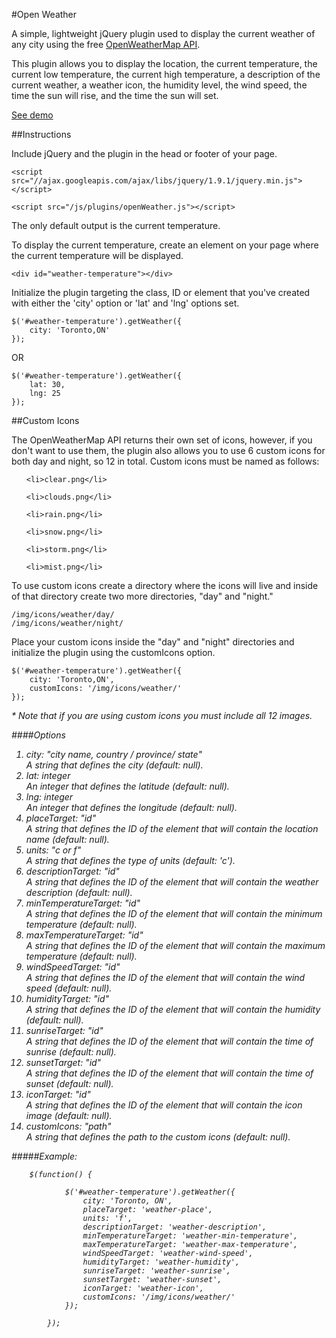 #Open Weather

A simple, lightweight jQuery plugin used to display the current weather of any city using the free <a href="http://openweathermap.org/api" target="_blank">OpenWeatherMap API</a>.

This plugin allows you to display the location, the current temperature, the current low temperature, the current high temperature, a description of the current weather, a weather icon, the humidity level, the wind speed, the time the sun will rise, and the time the sun will set.

<a href="http://michael-lynch.github.io/open-weather/" target="_blank">See demo</a>

##Instructions

Include jQuery and the plugin in the head or footer of your page.

    <script src="//ajax.googleapis.com/ajax/libs/jquery/1.9.1/jquery.min.js"></script>
    
    <script src="/js/plugins/openWeather.js"></script>

The only default output is the current temperature.

To display the current temperature, create an element on your page where the current temperature will be displayed.

	<div id="weather-temperature"></div>
    
Initialize the plugin targeting the class, ID or element that you've created with either the 'city' option or 'lat' and 'lng' options set.

	$('#weather-temperature').getWeather({
		city: 'Toronto,ON'
	});
	
OR

	$('#weather-temperature').getWeather({
		lat: 30,
		lng: 25
	});
	
##Custom Icons

The OpenWeatherMap API returns their own set of icons, however, if you don't want to use them, the plugin also allows you to use 6 custom icons for both day and night, so 12 in total. Custom icons must be named as follows:

<ol>

	<li>clear.png</li>
	
	<li>clouds.png</li>
	
	<li>rain.png</li>
	
	<li>snow.png</li>
	
	<li>storm.png</li>
	
	<li>mist.png</li>

</ol>

To use custom icons create a directory where the icons will live and inside of that directory create two more directories, "day" and "night."

	/img/icons/weather/day/
	/img/icons/weather/night/
	
Place your custom icons inside the "day" and "night" directories and initialize the plugin using the customIcons option.

	$('#weather-temperature').getWeather({
		city: 'Toronto,ON',
		customIcons: '/img/icons/weather/'
	});
	
<em>* Note that if you are using custom icons you must include all 12 images.

####Options

<ol>

<li>
city: "city name, country / province/ state"
<br />A string that defines the city (default: null).
</li>

<li>lat: integer
<br />An integer that defines the latitude (default: null). 
</li>

<li>lng: integer
<br />An integer that defines the longitude (default: null).
</li>

<li>placeTarget: "id"
<br />A string that defines the ID of the element that will contain the location name (default: null).
</li>

<li>units: "c or f"
<br />A string that defines the type of units (default: 'c').
</li>

<li>descriptionTarget: "id"
<br />A string that defines the ID of the element that will contain the weather description (default: null).
</li>

<li>minTemperatureTarget: "id"
<br />A string that defines the ID of the element that will contain the minimum temperature (default: null).
</li>

<li>maxTemperatureTarget: "id"
<br />A string that defines the ID of the element that will contain the maximum temperature (default: null).
</li>

<li>windSpeedTarget: "id"
<br />A string that defines the ID of the element that will contain the wind speed (default: null).
</li>

<li>humidityTarget: "id"
<br />A string that defines the ID of the element that will contain the humidity (default: null).
</li>

<li>sunriseTarget: "id"
<br />A string that defines the ID of the element that will contain the time of sunrise (default: null).
</li>

<li>sunsetTarget: "id"
<br />A string that defines the ID of the element that will contain the time of sunset (default: null).
</li>

<li>iconTarget: "id"
<br />A string that defines the ID of the element that will contain the icon image (default: null).
</li>

<li>customIcons: "path"
<br />A string that defines the path to the custom icons (default: null).
</li>

</ol>

#####Example:

		$(function() {
			
				$('#weather-temperature').getWeather({
					city: 'Toronto, ON',
					placeTarget: 'weather-place',
					units: 'f',
					descriptionTarget: 'weather-description',
					minTemperatureTarget: 'weather-min-temperature',
					maxTemperatureTarget: 'weather-max-temperature',
					windSpeedTarget: 'weather-wind-speed',
					humidityTarget: 'weather-humidity',
					sunriseTarget: 'weather-sunrise',
					sunsetTarget: 'weather-sunset',
					iconTarget: 'weather-icon',
					customIcons: '/img/icons/weather/'
				});
				
			});